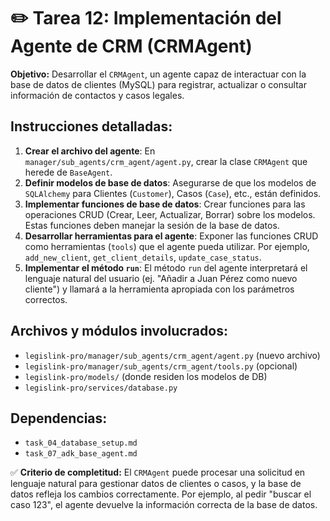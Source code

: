 # ✏️ Tarea 12: Implementación del Agente de CRM (CRMAgent)

**Objetivo:** Desarrollar el `CRMAgent`, un agente capaz de interactuar con la base de datos de clientes (MySQL) para registrar, actualizar o consultar información de contactos y casos legales.

## Instrucciones detalladas:
1.  **Crear el archivo del agente**: En `manager/sub_agents/crm_agent/agent.py`, crear la clase `CRMAgent` que herede de `BaseAgent`.
2.  **Definir modelos de base de datos**: Asegurarse de que los modelos de `SQLAlchemy` para Clientes (`Customer`), Casos (`Case`), etc., están definidos.
3.  **Implementar funciones de base de datos**: Crear funciones para las operaciones CRUD (Crear, Leer, Actualizar, Borrar) sobre los modelos. Estas funciones deben manejar la sesión de la base de datos.
4.  **Desarrollar herramientas para el agente**: Exponer las funciones CRUD como herramientas (`tools`) que el agente pueda utilizar. Por ejemplo, `add_new_client`, `get_client_details`, `update_case_status`.
5.  **Implementar el método `run`**: El método `run` del agente interpretará el lenguaje natural del usuario (ej. "Añadir a Juan Pérez como nuevo cliente") y llamará a la herramienta apropiada con los parámetros correctos.

## Archivos y módulos involucrados:
-   `legislink-pro/manager/sub_agents/crm_agent/agent.py` (nuevo archivo)
-   `legislink-pro/manager/sub_agents/crm_agent/tools.py` (opcional)
-   `legislink-pro/models/` (donde residen los modelos de DB)
-   `legislink-pro/services/database.py`

## Dependencias:
-   `task_04_database_setup.md`
-   `task_07_adk_base_agent.md`

✅ **Criterio de completitud:** El `CRMAgent` puede procesar una solicitud en lenguaje natural para gestionar datos de clientes o casos, y la base de datos refleja los cambios correctamente. Por ejemplo, al pedir "buscar el caso 123", el agente devuelve la información correcta de la base de datos. 